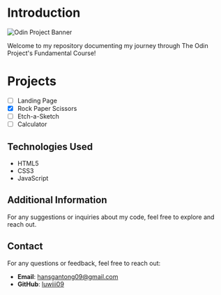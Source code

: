 # Introduction

![Odin Project Banner](https://github.com/luwiii09/Odin-Project/assets/137252669/65e2af6e-171c-4e56-9f0f-f567e66c8962)

Welcome to my repository documenting my journey through The Odin Project's Fundamental Course!

# Projects

- [ ] Landing Page
- [x] Rock Paper Scissors
- [ ] Etch-a-Sketch
- [ ] Calculator

## Technologies Used

- HTML5
- CSS3
- JavaScript

## Additional Information

For any suggestions or inquiries about my code, feel free to explore and reach out.

## Contact

For any questions or feedback, feel free to reach out:

- **Email**: hansgantong09@gmail.com
- **GitHub**: [luwiii09](https://github.com/luwiii09)
